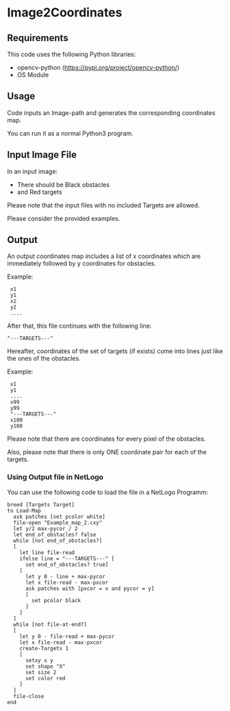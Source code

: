 # Image2Coordinates
## Requirements
This code uses the following Python libraries:

 - opencv-python (https://pypi.org/project/opencv-python/) 
 - OS Module
## Usage
Code inputs an Image-path and generates the corresponding coordinates map.

You can run it as a normal Python3 program.

## Input Image File
In an input image:
  - There should be Black obstacles
  - and Red targets

Please note that the input files with no included Targets are allowed.

Please consider the provided examples.

## Output
An output coordinates map includes a list of x coordinates which are immediately followed by y coordinates for obstacles.

Example:

```
 x1
 y1
 x2
 y2 
 ....
```

After that, this file continues with the following line:

```
"---TARGETS---"
```

Hereafter, coordinates of the set of targets (if exists) come into lines just like the ones of the obstacles.

Example:
```
 x1
 y1
 ....
 x99
 y99
 "---TARGETS---"
 x100
 y100
```
Please note that there are coordinates for every pixel of the obstacles.

Also, please note that there is only ONE coordinate pair for each of the targets.

### Using Output file in NetLogo
You can use the following code to load the file in a NetLogo Programm:

```NetLogo
breed [Targets Target]
to Load-Map
  ask patches [set pcolor white]
  file-open "Example_map_2.cxy"
  let y/2 max-pycor / 2
  let end_of_obstacles? false
  while [not end_of_obstacles?]
  [
    let line file-read
    ifelse line = "---TARGETS---" [
      set end_of_obstacles? true]
    [
      let y 0 - line + max-pycor
      let x file-read - max-pxcor
      ask patches with [pxcor = x and pycor = y]
      [
        set pcolor black
      ]
    ]
  ]
  while [not file-at-end?]
  [
    let y 0 - file-read + max-pycor
    let x file-read - max-pxcor
    create-Targets 1
    [
      setxy x y
      set shape "X"
      set size 2
      set color red
    ]
  ]
  file-close
end
```
